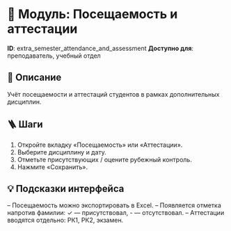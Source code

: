 # 📘 Модуль: Посещаемость и аттестации
**ID**: extra_semester_attendance_and_assessment
**Доступно для**: преподаватель, учебный отдел

## 📝 Описание
Учёт посещаемости и аттестаций студентов в рамках дополнительных дисциплин.

## 🪜 Шаги
1. Откройте вкладку «Посещаемость» или «Аттестации».
2. Выберите дисциплину и дату.
3. Отметьте присутствующих / оцените рубежный контроль.
4. Нажмите «Сохранить».

## 💡 Подсказки интерфейса
– Посещаемость можно экспортировать в Excel.
– Появляется отметка напротив фамилии: ✓ — присутствовал, - — отсутствовал.
– Аттестации вводятся отдельно: РК1, РК2, экзамен.
